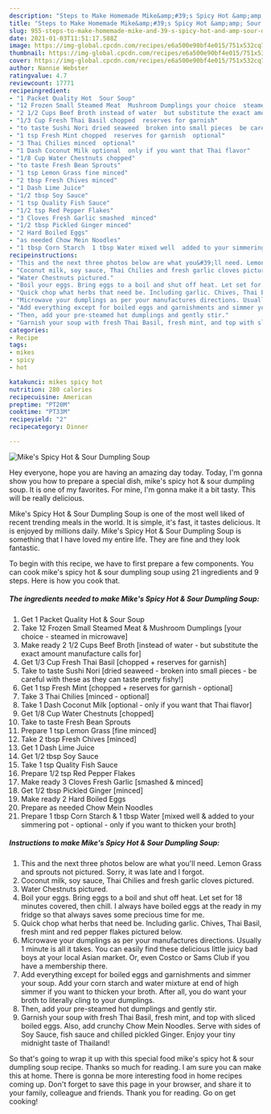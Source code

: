 ```yaml
---
description: "Steps to Make Homemade Mike&amp;#39;s Spicy Hot &amp;amp; Sour Dumpling Soup"
title: "Steps to Make Homemade Mike&amp;#39;s Spicy Hot &amp;amp; Sour Dumpling Soup"
slug: 955-steps-to-make-homemade-mike-and-39-s-spicy-hot-and-amp-sour-dumpling-soup
date: 2021-01-03T11:51:17.588Z
image: https://img-global.cpcdn.com/recipes/e6a500e90bf4e015/751x532cq70/mikes-spicy-hot-sour-dumpling-soup-recipe-main-photo.jpg
thumbnail: https://img-global.cpcdn.com/recipes/e6a500e90bf4e015/751x532cq70/mikes-spicy-hot-sour-dumpling-soup-recipe-main-photo.jpg
cover: https://img-global.cpcdn.com/recipes/e6a500e90bf4e015/751x532cq70/mikes-spicy-hot-sour-dumpling-soup-recipe-main-photo.jpg
author: Nannie Webster
ratingvalue: 4.7
reviewcount: 17771
recipeingredient:
- "1 Packet Quality Hot  Sour Soup"
- "12 Frozen Small Steamed Meat  Mushroom Dumplings your choice  steamed in microwave"
- "2 1/2 Cups Beef Broth instead of water  but substitute the exact amount manufacture calls for"
- "1/3 Cup Fresh Thai Basil chopped  reserves for garnish"
- "to taste Sushi Nori dried seaweed  broken into small pieces  be careful with these as they can taste pretty fishy"
- "1 tsp Fresh Mint chopped  reserves for garnish  optional"
- "3 Thai Chilies minced  optional"
- "1 Dash Coconut Milk optional  only if you want that Thai flavor"
- "1/8 Cup Water Chestnuts chopped"
- "to taste Fresh Bean Sprouts"
- "1 tsp Lemon Grass fine minced"
- "2 tbsp Fresh Chives minced"
- "1 Dash Lime Juice"
- "1/2 tbsp Soy Sauce"
- "1 tsp Quality Fish Sauce"
- "1/2 tsp Red Pepper Flakes"
- "3 Cloves Fresh Garlic smashed  minced"
- "1/2 tbsp Pickled Ginger minced"
- "2 Hard Boiled Eggs"
- "as needed Chow Mein Noodles"
- "1 tbsp Corn Starch  1 tbsp Water mixed well  added to your simmering pot  optional  only if you want to thicken your broth"
recipeinstructions:
- "This and the next three photos below are what you&#39;ll need. Lemon Grass and sprouts not pictured. Sorry, it was late and I forgot."
- "Coconut milk, soy sauce, Thai Chilies and fresh garlic cloves pictured."
- "Water Chestnuts pictured."
- "Boil your eggs. Bring eggs to a boil and shut off heat. Let set for 18 minutes covered, then chill. I always have boiled eggs at the ready in my fridge so that always saves some precious time for me."
- "Quick chop what herbs that need be. Including garlic. Chives, Thai Basil, fresh mint and red pepper flakes pictured below."
- "Microwave your dumplings as per your manufactures directions. Usually 1 minute is all it takes. You can easily find these delicious little juicy bad boys at your local Asian market. Or, even Costco or Sams Club if you have a membership there."
- "Add everything except for boiled eggs and garnishments and simmer your soup. Add your corn starch and water mixture at end of high simmer if you want to thicken your broth. After all, you do want your broth to literally cling to your dumplings."
- "Then, add your pre-steamed hot dumplings and gently stir."
- "Garnish your soup with fresh Thai Basil, fresh mint, and top with sliced boiled eggs. Also, add crunchy Chow Mein Noodles. Serve with sides of Soy Sauce, fish sauce and chilled pickled Ginger. Enjoy your tiny midnight taste of Thailand!"
categories:
- Recipe
tags:
- mikes
- spicy
- hot

katakunci: mikes spicy hot 
nutrition: 280 calories
recipecuisine: American
preptime: "PT20M"
cooktime: "PT33M"
recipeyield: "2"
recipecategory: Dinner

---
```



![Mike&#39;s Spicy Hot &amp; Sour Dumpling Soup](https://img-global.cpcdn.com/recipes/e6a500e90bf4e015/751x532cq70/mikes-spicy-hot-sour-dumpling-soup-recipe-main-photo.jpg)

Hey everyone, hope you are having an amazing day today. Today, I'm gonna show you how to prepare a special dish, mike&#39;s spicy hot &amp; sour dumpling soup. It is one of my favorites. For mine, I'm gonna make it a bit tasty. This will be really delicious.



Mike&#39;s Spicy Hot &amp; Sour Dumpling Soup is one of the most well liked of recent trending meals in the world. It is simple, it's fast, it tastes delicious. It is enjoyed by millions daily. Mike&#39;s Spicy Hot &amp; Sour Dumpling Soup is something that I have loved my entire life. They are fine and they look fantastic.


To begin with this recipe, we have to first prepare a few components. You can cook mike&#39;s spicy hot &amp; sour dumpling soup using 21 ingredients and 9 steps. Here is how you cook that.

<!--inarticleads1-->

##### The ingredients needed to make Mike&#39;s Spicy Hot &amp; Sour Dumpling Soup:

1. Get 1 Packet Quality Hot &amp; Sour Soup
1. Take 12 Frozen Small Steamed Meat &amp; Mushroom Dumplings [your choice - steamed in microwave]
1. Make ready 2 1/2 Cups Beef Broth [instead of water - but substitute the exact amount manufacture calls for]
1. Get 1/3 Cup Fresh Thai Basil [chopped + reserves for garnish]
1. Take to taste Sushi Nori [dried seaweed - broken into small pieces - be careful with these as they can taste pretty fishy!]
1. Get 1 tsp Fresh Mint [chopped + reserves for garnish - optional]
1. Take 3 Thai Chilies [minced - optional]
1. Take 1 Dash Coconut Milk [optional - only if you want that Thai flavor]
1. Get 1/8 Cup Water Chestnuts [chopped]
1. Take to taste Fresh Bean Sprouts
1. Prepare 1 tsp Lemon Grass [fine minced]
1. Take 2 tbsp Fresh Chives [minced]
1. Get 1 Dash Lime Juice
1. Get 1/2 tbsp Soy Sauce
1. Take 1 tsp Quality Fish Sauce
1. Prepare 1/2 tsp Red Pepper Flakes
1. Make ready 3 Cloves Fresh Garlic [smashed &amp; minced]
1. Get 1/2 tbsp Pickled Ginger [minced]
1. Make ready 2 Hard Boiled Eggs
1. Prepare as needed Chow Mein Noodles
1. Prepare 1 tbsp Corn Starch &amp; 1 tbsp Water [mixed well &amp; added to your simmering pot - optional - only if you want to thicken your broth]




<!--inarticleads2-->

##### Instructions to make Mike&#39;s Spicy Hot &amp; Sour Dumpling Soup:

1. This and the next three photos below are what you&#39;ll need. Lemon Grass and sprouts not pictured. Sorry, it was late and I forgot.
1. Coconut milk, soy sauce, Thai Chilies and fresh garlic cloves pictured.
1. Water Chestnuts pictured.
1. Boil your eggs. Bring eggs to a boil and shut off heat. Let set for 18 minutes covered, then chill. I always have boiled eggs at the ready in my fridge so that always saves some precious time for me.
1. Quick chop what herbs that need be. Including garlic. Chives, Thai Basil, fresh mint and red pepper flakes pictured below.
1. Microwave your dumplings as per your manufactures directions. Usually 1 minute is all it takes. You can easily find these delicious little juicy bad boys at your local Asian market. Or, even Costco or Sams Club if you have a membership there.
1. Add everything except for boiled eggs and garnishments and simmer your soup. Add your corn starch and water mixture at end of high simmer if you want to thicken your broth. After all, you do want your broth to literally cling to your dumplings.
1. Then, add your pre-steamed hot dumplings and gently stir.
1. Garnish your soup with fresh Thai Basil, fresh mint, and top with sliced boiled eggs. Also, add crunchy Chow Mein Noodles. Serve with sides of Soy Sauce, fish sauce and chilled pickled Ginger. Enjoy your tiny midnight taste of Thailand!




So that's going to wrap it up with this special food mike&#39;s spicy hot &amp; sour dumpling soup recipe. Thanks so much for reading. I am sure you can make this at home. There is gonna be more interesting food in home recipes coming up. Don't forget to save this page in your browser, and share it to your family, colleague and friends. Thank you for reading. Go on get cooking!
